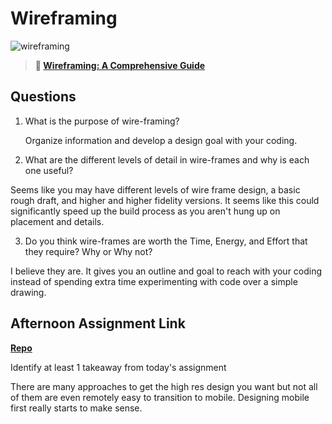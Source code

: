# Wireframing

![wireframing](https://bcw.blob.core.windows.net/public/img/courses/2293087935019893)

> **📖 [Wireframing: A Comprehensive Guide](https://codeworksacademy.com/fs-student-guide/resources/wk1/06-Wireframing)**

## Questions

1. What is the purpose of wire-framing? 

    Organize information and develop a design goal with your coding.

2. What are the different levels of detail in wire-frames and why is each one useful?

Seems like you may have different levels of wire frame design, a basic rough draft, and higher and higher fidelity versions. It seems like this could significantly speed up the build process as you aren't hung up on placement and details.

3. Do you think wire-frames are worth the Time, Energy, and Effort that they require? Why or Why not?

I believe they are. It gives you an outline and goal to reach with your coding instead of spending extra time experimenting with code over a simple drawing.

## Afternoon Assignment Link

**[Repo](https://github.com/DaneBarber/SiteClone)**

Identify at least 1 takeaway from today's assignment

There are many approaches to get the high res design you want but not all of them are even remotely easy to transition to mobile. Designing mobile first really starts to make sense.
